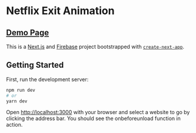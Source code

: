 # Netflix Exit Animation

## [Demo Page](https://netflix-exit-animation.web.app/)

This is a [Next.js](https://nextjs.org/) and [Firebase](https://firebase.google.com/) project bootstrapped with [`create-next-app`](https://github.com/vercel/next.js/tree/canary/packages/create-next-app).

## Getting Started

First, run the development server:

```bash
npm run dev
# or
yarn dev
```

Open [http://localhost:3000](http://localhost:3000) with your browser and select a website to go by clicking the address bar. 
You should see the onbeforeunload function in action.
